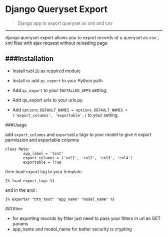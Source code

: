 # Django Queryset Export

>  Django app to export queryset as xml and csv 

***

django queryset export allows you to export records of a queryset as csv , xml files with ajax request without reloading page 

###Installation
------------

* Install ``tablib`` as required module

* Install or add ``qs_export`` to your Python path.

* Add ``qs_export`` to your ``INSTALLED_APPS`` setting.

* Add qs_export.urls to your urls.py.

* Add ``options.DEFAULT_NAMES = options.DEFAULT_NAMES + ('export_columns', 'exportable',)`` to your  setting.

###Usage

add ``export_columns`` and ``exportable`` tags to your model to give it export permission and exportable columns

```
class Meta:
        app_label = 'test'
        export_columns = ('col1', 'col2', 'col3', 'col4')
        exportable = True
```

then load export tag to your template

```
{% load export_tags %}
```

and in the end :

```
{% exporter "btn_text" "app_name" "model_name" %}
```

##Other

* for exporting records by filter just need to pass your filters in url as GET params 
* app_name and model_name for better security is crypting

